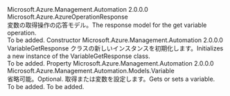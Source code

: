 <Type Name="VariableGetResponse" FullName="Microsoft.Azure.Management.Automation.Models.VariableGetResponse">
  <TypeSignature Language="C#" Value="public class VariableGetResponse : Microsoft.Azure.AzureOperationResponse" />
  <TypeSignature Language="ILAsm" Value=".class public auto ansi beforefieldinit VariableGetResponse extends Microsoft.Azure.AzureOperationResponse" />
  <TypeSignature Language="DocId" Value="T:Microsoft.Azure.Management.Automation.Models.VariableGetResponse" />
  <TypeSignature Language="VB.NET" Value="Public Class VariableGetResponse&#xA;Inherits AzureOperationResponse" />
  <TypeSignature Language="F#" Value="type VariableGetResponse = class&#xA;    inherit AzureOperationResponse" />
  <AssemblyInfo>
    <AssemblyName>Microsoft.Azure.Management.Automation</AssemblyName>
    <AssemblyVersion>2.0.0.0</AssemblyVersion>
  </AssemblyInfo>
  <Base>
    <BaseTypeName>Microsoft.Azure.AzureOperationResponse</BaseTypeName>
  </Base>
  <Interfaces />
  <Docs>
    <summary>
            <span data-ttu-id="b7fcb-101">変数の取得操作の応答モデル。</span><span class="sxs-lookup"><span data-stu-id="b7fcb-101">The response model for the get variable operation.</span></span>
            </summary>
    <remarks>To be added.</remarks>
  </Docs>
  <Members>
    <Member MemberName=".ctor">
      <MemberSignature Language="C#" Value="public VariableGetResponse ();" />
      <MemberSignature Language="ILAsm" Value=".method public hidebysig specialname rtspecialname instance void .ctor() cil managed" />
      <MemberSignature Language="DocId" Value="M:Microsoft.Azure.Management.Automation.Models.VariableGetResponse.#ctor" />
      <MemberSignature Language="VB.NET" Value="Public Sub New ()" />
      <MemberType>Constructor</MemberType>
      <AssemblyInfo>
        <AssemblyName>Microsoft.Azure.Management.Automation</AssemblyName>
        <AssemblyVersion>2.0.0.0</AssemblyVersion>
      </AssemblyInfo>
      <Parameters />
      <Docs>
        <summary>
            <span data-ttu-id="b7fcb-102">VariableGetResponse クラスの新しいインスタンスを初期化します。</span><span class="sxs-lookup"><span data-stu-id="b7fcb-102">Initializes a new instance of the VariableGetResponse class.</span></span>
            </summary>
        <remarks>To be added.</remarks>
      </Docs>
    </Member>
    <Member MemberName="Variable">
      <MemberSignature Language="C#" Value="public Microsoft.Azure.Management.Automation.Models.Variable Variable { get; set; }" />
      <MemberSignature Language="ILAsm" Value=".property instance class Microsoft.Azure.Management.Automation.Models.Variable Variable" />
      <MemberSignature Language="DocId" Value="P:Microsoft.Azure.Management.Automation.Models.VariableGetResponse.Variable" />
      <MemberSignature Language="VB.NET" Value="Public Property Variable As Variable" />
      <MemberSignature Language="F#" Value="member this.Variable : Microsoft.Azure.Management.Automation.Models.Variable with get, set" Usage="Microsoft.Azure.Management.Automation.Models.VariableGetResponse.Variable" />
      <MemberType>Property</MemberType>
      <AssemblyInfo>
        <AssemblyName>Microsoft.Azure.Management.Automation</AssemblyName>
        <AssemblyVersion>2.0.0.0</AssemblyVersion>
      </AssemblyInfo>
      <ReturnValue>
        <ReturnType>Microsoft.Azure.Management.Automation.Models.Variable</ReturnType>
      </ReturnValue>
      <Docs>
        <summary>
            <span data-ttu-id="b7fcb-103">省略可能。</span><span class="sxs-lookup"><span data-stu-id="b7fcb-103">Optional.</span></span> <span data-ttu-id="b7fcb-104">取得または変数を設定します。</span><span class="sxs-lookup"><span data-stu-id="b7fcb-104">Gets or sets a variable.</span></span>
            </summary>
        <value>To be added.</value>
        <remarks>To be added.</remarks>
      </Docs>
    </Member>
  </Members>
</Type>